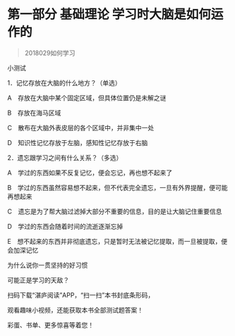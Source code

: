 # 第一部分 基础理论 学习时大脑是如何运作的
> 2018029如何学习




小测试

1．记忆存放在大脑的什么地方？（单选）



A　存放在大脑中某个固定区域，但具体位置仍是未解之谜

B　存放在海马区域

C　散布在大脑外表皮层的各个区域中，并非集中一处

D　知识性记忆存放于左脑，感知性记忆存放于右脑

2．遗忘跟学习之间有什么关系？（多选）



A　学过的东西如果不反复记忆，便会忘记，再也想不起来了

B　学过的东西虽然容易想不起来，但不代表完全遗忘，一旦有外界提醒，便可能再想起来

C　遗忘是为了帮大脑过滤掉大部分不重要的信息，目的是让大脑记住重要信息

D　学过的东西会随着时间的流逝逐渐忘掉

E　想不起来的东西并非彻底遗忘，只是暂时无法被记忆提取，而一旦被提取，便会加深记忆



为什么说你一贯坚持的好习惯

可能正是学习的天敌？

扫码下载“湛庐阅读”APP，“扫一扫”本书封底条形码，

观看趣味小视频，还能获取本书全部测试题答案！

彩蛋、书单、更多惊喜等着您！

